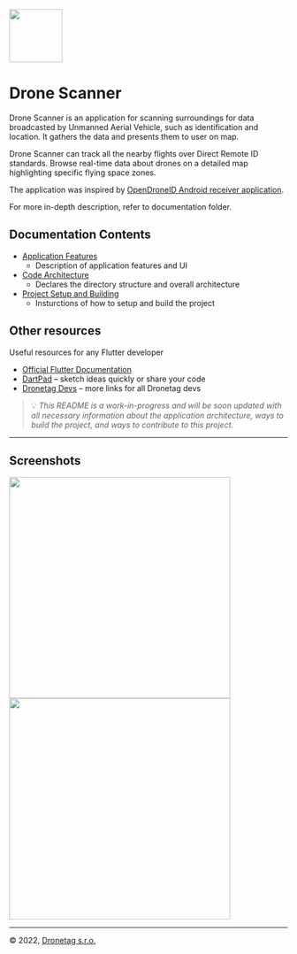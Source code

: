 <img src="assets/images/icon.png" width="96" />

# Drone Scanner
Drone Scanner is an application for scanning surroundings for data broadcasted by Unmanned Aerial Vehicle, such as identification and location. It gathers the data and presents them to user on map.

Drone Scanner can track all the nearby flights over Direct Remote ID standards. Browse real-time data about drones on a detailed map highlighting specific flying space zones. 

The application was inspired by [OpenDroneID Android receiver application](https://github.com/opendroneid/receiver-android).

For more in-depth description, refer to documentation folder.

## Documentation Contents

* [Application Features](./docs/features.md)
    * Description of application features and UI
* [Code Architecture](./docs/architecture.md)
    * Declares the directory structure and overall architecture
* [Project Setup and Building](./docs/build.md)
    * Insturctions of how to setup and build the project
    
## Other resources

Useful resources for any Flutter developer

* [Official Flutter Documentation](https://flutter.dev/docs)
* [DartPad](https://dartpad.dev) – sketch ideas quickly or share your code
* [Dronetag Devs](https://devs.dronetag.cz) – more links for all Dronetag devs

> 💡 _This README is a work-in-progress and will be soon updated with all necessary information about the application architecture, ways to build the project, and ways to contribute to this project._

---

## Screenshots

<img src="assets/screenshots/IMG_9743.PNG" height="400" />
<img src="assets/screenshots/IMG_9744.PNG" height="400" />

---

© 2022, [Dronetag s.r.o.](https://dronetag.cz)
